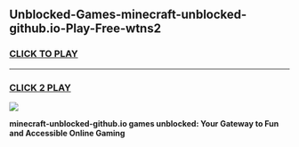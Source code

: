
## Unblocked-Games-minecraft-unblocked-github.io-Play-Free-wtns2
<h3>
<a href="https://premium76.site?title=minecraft-unblocked-github.io&ref=23A">CLICK TO PLAY</a></h3>
<hr>

<h3>
<a href="https://premium76.site?title=minecraft-unblocked-github.io&ref=23A">CLICK 2 PLAY</a>
  
</h3>

<a href="https://premium76.site?title=minecraft-unblocked-github.io&ref=23A"><img src="https://clearcache.store/games.png"></a>


**minecraft-unblocked-github.io games unblocked: Your Gateway to Fun and Accessible Online Gaming**
